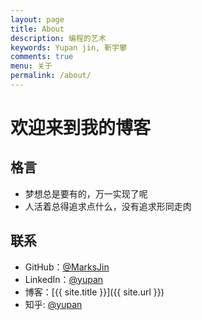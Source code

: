 ```yaml
---
layout: page
title: About
description: 编程的艺术
keywords: Yupan jin, 靳宇攀
comments: true
menu: 关于
permalink: /about/
---
```


# 欢迎来到我的博客

## 格言

* 梦想总是要有的，万一实现了呢
* 人活着总得追求点什么，没有追求形同走肉



## 联系

* GitHub：[@MarksJin](https://github.com/MarksJin/)
* LinkedIn：[@yupan](https://www.linkedin.com/in/yupan-jin-554646115/)
* 博客：[{{ site.title }}]({{ site.url }})
* 知乎: [@yupan](https://www.zhihu.com/people/xun-mi-zhi-shi-de-you-ling/activities)
